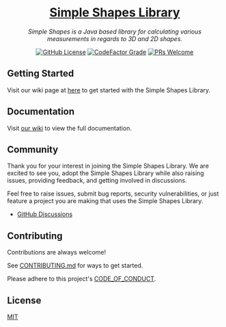 <p align="center">
  <a href="https://github.com/DylanDevelops/SimpleShapesLibrary">
      <h1 align="center">Simple Shapes Library</h1>
  </a>
</p>

<p align="center">
  <em>Simple Shapes is a Java based library for calculating various measurements in regards to 3D and 2D shapes.</em>
</p>
<p align="center">
  <a href="https://github.com/DylanDevelops/SimpleShapesLibrary/blob/main/LICENSE"><img alt="GitHub License" src="https://img.shields.io/github/license/DylanDevelops/SimpleShapesLibrary?style=for-the-badge"></a>
  <a href="https://www.codefactor.io/repository/github/dylandevelops/simpleshapeslibrary/overview/main"><img alt="CodeFactor Grade" src="https://img.shields.io/codefactor/grade/github/DylanDevelops/SimpleShapesLibrary?style=for-the-badge"></a>
  <a href="https://makeapullrequest.com/"><img alt="PRs Welcome" src="https://img.shields.io/badge/PRs-welcome-brightgreen.svg?style=for-the-badge"></a>

## Getting Started

Visit our wiki page at <a href="https://github.com/DylanDevelops/SimpleShapesLibrary/wiki/Getting-Started">here</a> to get started with the Simple Shapes Library.

## Documentation

Visit [our wiki](https://github.com/DylanDevelops/SimpleShapesLibrary/wiki/) to view the full documentation.

## Community

Thank you for your interest in joining the Simple Shapes Library. We are excited to see you, adopt the Simple Shapes Library while also raising issues, providing feedback, and getting involved in discussions.

Feel free to raise issues, submit bug reports, security vulnerabilities, or just feature a project you are making that uses the Simple Shapes Library.

- [GitHub Discussions](https://github.com/DylanDevelops/SimpleShapesLibrary/discussions)

## Contributing

Contributions are always welcome!

See [CONTRIBUTING.md](https://github.com/DylanDevelops/SimpleShapesLibrary/blob/main/CONTRIBUTING.MD) for ways to get started.

Please adhere to this project's [CODE_OF_CONDUCT](https://github.com/DylanDevelops/SimpleShapesLibrary/blob/main/CODE_OF_CONDUCT.md).

## License

[MIT](https://choosealicense.com/licenses/mit/)
